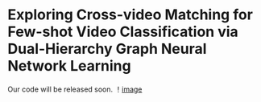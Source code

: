 # Exploring Cross-video Matching for Few-shot Video Classification via Dual-Hierarchy Graph Neural Network Learning

Our code will be released soon.
！[image](https://github.com/JiaMingZhong2621/DHGNN/blob/main/overview.png)
